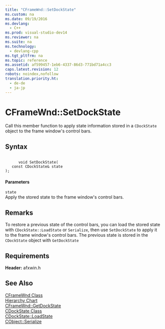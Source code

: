 ```yaml
---
title: "CFrameWnd::SetDockState"
ms.custom: na
ms.date: 09/19/2016
ms.devlang: 
  - C++
ms.prod: visual-studio-dev14
ms.reviewer: na
ms.suite: na
ms.technology: 
  - devlang-cpp
ms.tgt_pltfrm: na
ms.topic: reference
ms.assetid: af599457-1eb6-4337-86d3-771bd71a4cc3
caps.latest.revision: 12
robots: noindex,nofollow
translation.priority.ht: 
  - de-de
  - ja-jp
---
```

# CFrameWnd::SetDockState
Call this member function to apply state information stored in a `CDockState` object to the frame window's control bars.  
  
## Syntax  
  
```  
  
      void SetDockState(  
   const CDockState& state   
);  
```  
  
#### Parameters  
 `state`  
 Apply the stored state to the frame window's control bars.  
  
## Remarks  
 To restore a previous state of the control bars, you can load the stored state with `CDockState::LoadState` or `Serialize`, then use `SetDockState` to apply it to the frame window's control bars. The previous state is stored in the `CDockState` object with `GetDockState`  
  
## Requirements  
 **Header:** afxwin.h  
  
## See Also  
 [CFrameWnd Class](../vs140/CFrameWnd-Class.md)   
 [Hierarchy Chart](../vs140/Hierarchy-Chart.md)   
 [CFrameWnd::GetDockState](../vs140/CFrameWnd--GetDockState.md)   
 [CDockState Class](../vs140/CDockState-Class.md)   
 [CDockState::LoadState](../vs140/CDockState--LoadState.md)   
 [CObject::Serialize](../vs140/CObject--Serialize.md)